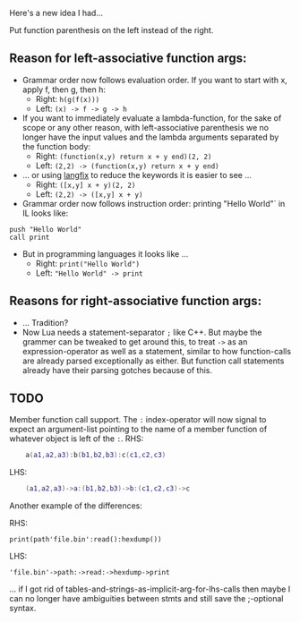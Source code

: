 Here's a new idea I had...

Put function parenthesis on the left instead of the right.

## Reason for left-associative function args:
- Grammar order now follows evaluation order.  If you want to start with x, apply f, then g, then h:
	- Right: `h(g(f(x)))`
	- Left: `(x) -> f -> g -> h`
- If you want to immediately evaluate a lambda-function, for the sake of scope or any other reason, with left-associative parenthesis we no longer have the input values and the lambda arguments separated by the function body:
	- Right: `(function(x,y) return x + y end)(2, 2)`
	- Left: `(2,2) -> (function(x,y) return x + y end)`
- ... or using [langfix](https://github.com/thenumbernine/langfix-lua) to reduce the keywords it is easier to see ...
	- Right: `([x,y] x + y)(2, 2)`
	- Left: `(2,2) -> ([x,y] x + y)`
- Grammar order now follows instruction order:
printing "Hello World"` in IL looks like:
```
push "Hello World"
call print
```
- But in programming languages it looks like ...
	- Right: `print("Hello World")`
	- Left: `"Hello World" -> print`

## Reasons for right-associative function args:
- ... Tradition?
- Now Lua needs a statement-separator `;` like C++. But maybe the grammer can be tweaked to get around this, to treat `->` as an expression-operator as well as a statement, similar to how function-calls are already parsed exceptionally as either.  But function call statements already have their parsing gotches because of this.


## TODO

Member function call support.  The `:` index-operator will now signal to expect an argument-list pointing to the name of a member function of whatever object is left of the `:`.
RHS:
``` Lua
	a(a1,a2,a3):b(b1,b2,b3):c(c1,c2,c3)
```
LHS:
``` Lua
	(a1,a2,a3)->a:(b1,b2,b3)->b:(c1,c2,c3)->c
```

Another example of the differences:

RHS:
```
print(path'file.bin':read():hexdump())
```
LHS:
```
'file.bin'->path:->read:->hexdump->print
```
... if I got rid of tables-and-strings-as-implicit-arg-for-lhs-calls then maybe I can no longer have ambiguities between stmts and still save the ;-optional syntax.
